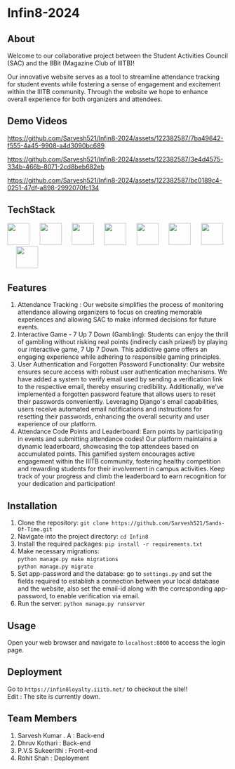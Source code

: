# Infin8-2024


## About
Welcome to our collaborative project between the Student Activities Council (SAC) and the 8Bit (Magazine Club of IIITB)!<p>
Our innovative website serves as a tool to streamline attendance tracking for student events while fostering a sense of engagement and excitement within the IIITB community. Through the website we hope to enhance overall experience for both organizers and attendees.

## Demo Videos

https://github.com/Sarvesh521/Infin8-2024/assets/122382587/7ba49642-f555-4a45-9908-a4d3090bc689

https://github.com/Sarvesh521/Infin8-2024/assets/122382587/3e4d4575-334b-466b-8071-2cd8beb682eb

https://github.com/Sarvesh521/Infin8-2024/assets/122382587/bc0189c4-0251-47df-a898-2992070fc134

## TechStack
<img height="50" src="https://github.com/marwin1991/profile-technology-icons/assets/62091613/9bf5650b-e534-4eae-8a26-8379d076f3b4"> $~~~~$ <img height="50" src="https://user-images.githubusercontent.com/25181517/183896128-ec99105a-ec1a-4d85-b08b-1aa1620b2046.png"> $~~~~$ <img height="50" src="https://user-images.githubusercontent.com/25181517/183423507-c056a6f9-1ba8-4312-a350-19bcbc5a8697.png"> $~~~~$ <img height="50" src="https://user-images.githubusercontent.com/25181517/117447155-6a868a00-af3d-11eb-9cfe-245df15c9f3f.png"> $~~~~$ <img height="50" src="https://user-images.githubusercontent.com/25181517/192158954-f88b5814-d510-4564-b285-dff7d6400dad.png"> $~~~~$ <img height="50" src="https://user-images.githubusercontent.com/25181517/183898674-75a4a1b1-f960-4ea9-abcb-637170a00a75.png"> $~~~~$ <img height="50" src="https://user-images.githubusercontent.com/25181517/117207330-263ba280-adf4-11eb-9b97-0ac5b40bc3be.png"> $~~~~$ <img height="50" src="https://user-images.githubusercontent.com/25181517/183896132-54262f2e-6d98-41e3-8888-e40ab5a17326.png">


## Features
1. Attendance Tracking : Our website simplifies the process of monitoring attendance allowing organizers to focus on creating memorable experiences and allowing SAC to make informed decisions for future events.
2. Interactive Game - 7 Up 7 Down (Gambling): Students can enjoy the thrill of gambling without risking real points (indirecly cash prizes!) by playing our interactive game, 7 Up 7 Down. This addictive game offers an engaging experience while adhering to responsible gaming principles.
3. User Authentication and Forgotten Password Functionality: Our website ensures secure access with robust user authentication mechanisms. We have added a system to verify email used by sending a verification link to the respective email, thereby ensuring credibility. Additionally, we've implemented a forgotten password feature that allows users to reset their passwords conveniently. Leveraging Django's email capabilities, users receive automated email notifications and instructions for resetting their passwords, enhancing the overall security and user experience of our platform.
4. Attendance Code Points and Leaderboard: Earn points by participating in events and submitting attendance codes! Our platform maintains a dynamic leaderboard, showcasing the top attendees based on accumulated points. This gamified system encourages active engagement within the IIITB community, fostering healthy competition and rewarding students for their involvement in campus activities. Keep track of your progress and climb the leaderboard to earn recognition for your dedication and participation!


## Installation
1. Clone the repository: `git clone https://github.com/Sarvesh521/Sands-Of-Time.git`
2. Navigate into the project directory: `cd Infin8`
3. Install the required packages: `pip install -r requirements.txt`
4. Make necessary migrations: <br>`python manage.py make migrations`<br> `python manage.py migrate`
5. Set app-password and the database: go to `settings.py` and set the fields required to establish a connection between your local database and the website, also set the email-id along with the corresponding app-password, to enable verification via email.
6. Run the server: `python manage.py runserver`


## Usage
Open your web browser and navigate to `localhost:8000` to access the login page.

## Deployment
Go to `https://infin8loyalty.iiitb.net/` to checkout the site!! <br> Edit : The site is currently down.

## Team Members
1. Sarvesh Kumar . A : Back-end
2. Dhruv Kothari : Back-end
3. P.V.S Sukeerithi : Front-end
4. Rohit Shah : Deployment
